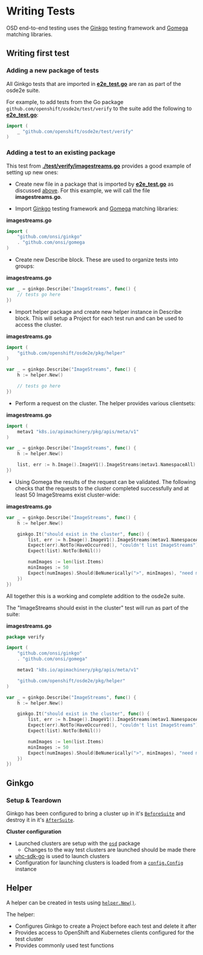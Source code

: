 # Writing Tests

OSD end-to-end testing uses the [Ginkgo](https://onsi.github.io/ginkgo/) testing framework and [Gomega](https://onsi.github.io/gomega/) matching libraries.

## Writing first test

### Adding a new package of tests
All Ginkgo tests that are imported in **[e2e_test.go](../e2e_test.go)** are ran as part of the osde2e suite.

For example, to add tests from the Go package `github.com/openshift/osde2e/test/verify` to the suite add the following to **[e2e_test.go](../e2e_test.go)**:
```go
import (
	_ "github.com/openshift/osde2e/test/verify"
)
```

### Adding a test to an existing package
This test from **[./test/verify/imagestreams.go](../test/verify/imagestreams.go)** provides a good example of setting up new ones:

- Create new file in a package that is imported by **[e2e_test.go](../e2e_test.go)** as discussed [above](#adding-a-new-package-of-tests). For this example, we will call the file **imagestreams.go**.

- Import [Ginkgo](https://onsi.github.io/ginkgo/) testing framework and [Gomega](https://onsi.github.io/gomega/) matching libraries:

**imagestreams.go**
```go
import (
	"github.com/onsi/ginkgo"
	. "github.com/onsi/gomega
)
```

- Create new Describe block. These are used to organize tests into groups:

**imagestreams.go**
```go
var _ = ginkgo.Describe("ImageStreams", func() {
	// tests go here
})
```

- Import helper package and create new helper instance in Describe block. This will setup a Project for each test run and can be used to access the cluster.

**imagestreams.go**
```go
import (
	"github.com/openshift/osde2e/pkg/helper"
)

var _ = ginkgo.Describe("ImageStreams", func() {
	h := helper.New()

	// tests go here
})
```

- Perform a request on the cluster. The helper provides various clientsets:

**imagestreams.go**
```go
import (
	metav1 "k8s.io/apimachinery/pkg/apis/meta/v1"
)

var _ = ginkgo.Describe("ImageStreams", func() {
	h := helper.New()

	list, err := h.Image().ImageV1().ImageStreams(metav1.NamespaceAll).List(metav1.ListOptions{})
})
```

- Using Gomega the results of the request can be validated. The following checks that the requests to the cluster completed successfully and at least 50 ImageStreams exist cluster-wide:

**imagestreams.go**
```go
var _ = ginkgo.Describe("ImageStreams", func() {
	h := helper.New()

	ginkgo.It("should exist in the cluster", func() {
		list, err := h.Image().ImageV1().ImageStreams(metav1.NamespaceAll).List(metav1.ListOptions{})
		Expect(err).NotTo(HaveOccurred(), "couldn't list ImageStreams")
		Expect(list).NotTo(BeNil())

		numImages := len(list.Items)
		minImages := 50
		Expect(numImages).Should(BeNumerically(">", minImages), "need more images")
	})
})
```

All together this is a working and complete addition to the osde2e suite.

The "ImageStreams should exist in the cluster" test will run as part of the suite:

**imagestreams.go**
```go
package verify

import (
	"github.com/onsi/ginkgo"
	. "github.com/onsi/gomega"

	metav1 "k8s.io/apimachinery/pkg/apis/meta/v1"

	"github.com/openshift/osde2e/pkg/helper"
)

var _ = ginkgo.Describe("ImageStreams", func() {
	h := helper.New()

	ginkgo.It("should exist in the cluster", func() {
		list, err := h.Image().ImageV1().ImageStreams(metav1.NamespaceAll).List(metav1.ListOptions{})
		Expect(err).NotTo(HaveOccurred(), "couldn't list ImageStreams")
		Expect(list).NotTo(BeNil())

		numImages := len(list.Items)
		minImages := 50
		Expect(numImages).Should(BeNumerically(">", minImages), "need more images")
	})
})
```

## Ginkgo

### Setup & Teardown
Ginkgo has been configured to bring a cluster up in it's [`BeforeSuite`](https://onsi.github.io/ginkgo/#global-setup-and-teardown-beforesuite-and-aftersuite) and destroy it in it's [`AfterSuite`](https://onsi.github.io/ginkgo/#global-setup-and-teardown-beforesuite-and-aftersuite).

**Cluster configuration**
- Launched clusters are setup with the [`osd`](../pkg/osd) package
	- Changes to the way test clusters are launched should be made there
- [uhc-sdk-go](https://github.com/openshift-online/uhc-sdk-go) is used to launch clusters
- Configuration for launching clusters is loaded from a [`config.Config`](https://godoc.org/github.com/openshift/osde2e/pkg/config#Config) instance

## Helper
A helper can be created in tests using [`helper.New()`](https://godoc.org/github.com/openshift/osde2e/pkg/helper#New).

The helper:
- Configures Ginkgo to create a Project before each test and delete it after
- Provides access to OpenShift and Kubernetes clients configured for the test cluster
- Provides commonly used test functions
